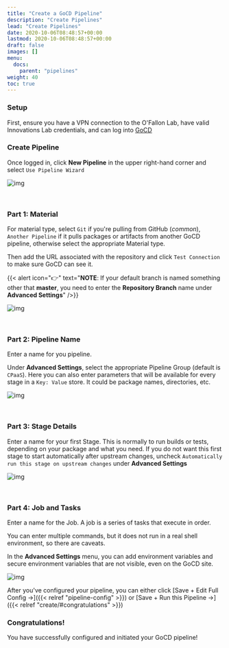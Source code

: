 ```yaml
---
title: "Create a GoCD Pipeline"
description: "Create Pipelines"
lead: "Create Pipelines"
date: 2020-10-06T08:48:57+00:00
lastmod: 2020-10-06T08:48:57+00:00
draft: false
images: []
menu:
  docs:
    parent: "pipelines"
weight: 40
toc: true
---
```


### Setup
First, ensure you have a VPN connection to the O'Fallon Lab, have valid Innovations Lab credentials, and can log into [GoCD](http://gocd.agiledefense.lab)


### Create Pipeline

Once logged in, click **New Pipeline** in the upper right-hand corner and select `Use Pipeline Wizard`

![img](https://raw.githubusercontent.com/Agile-Defense/agile-defense.github.io/main/assets/images/pipeline_1.png)

<br/>

### Part 1: Material

For material type, select `Git` if you're pulling from GitHub (*common*), `Another Pipeline` if it pulls packages or artifacts from another GoCD pipeline, otherwise select the appropriate Material type.

Then add the URL associated with the repository and click `Test Connection` to make sure GoCD can see it.

{{< alert icon="👉" text="<b>NOTE</b>: If your default branch is named something other that <b>master</b>, you need to enter the <b>Repository Branch</b> name under <b>Advanced Settings</b>" />}}

![img](https://raw.githubusercontent.com/Agile-Defense/agile-defense.github.io/main/assets/images/pipeline_2.png)

<br/>

[comment]: <> (<img src="https://raw.githubusercontent.com/Agile-Defense/agile-defense.github.io/main/assets/images/netboot_6.png" width="725" />)

### Part 2: Pipeline Name

Enter a name for you pipeline.

Under **Advanced Settings**, select the appropriate Pipeline Group (default is `CPaaS`). Here you can also enter parameters that will be available for every stage in a `Key: Value` store. It could be package names, directories, etc.

![img](https://raw.githubusercontent.com/Agile-Defense/agile-defense.github.io/main/assets/images/pipeline_3.png)

<br/>

### Part 3: Stage Details

Enter a name for your first Stage. This is normally to run builds or tests, depending on your package and what you need. If you do not want this first stage to start automatically after upstream changes, uncheck `Automatically run this stage on upstream changes` under **Advanced Settings**

![img](https://raw.githubusercontent.com/Agile-Defense/agile-defense.github.io/main/assets/images/pipeline_4.png)

<br/>

### Part 4: Job and Tasks

Enter a name for the Job. A job is a series of tasks that execute in order. 

You can enter multiple commands, but it does not run in a real shell environment, so there are caveats. 

In the **Advanced Settings** menu, you can add environment variables and secure environment variables that are not visible, even on the GoCD site.

![img](https://raw.githubusercontent.com/Agile-Defense/agile-defense.github.io/main/assets/images/pipeline_5.png)


After you've configured your pipeline, you can either click [Save + Edit Full Config →]({{< relref "pipeline-config" >}}) or [Save + Run this Pipeline →]({{< relref "create/#congratulations" >}})

### Congratulations!

You have successfully configured and initiated your GoCD pipeline!